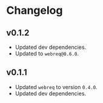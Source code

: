 # Changelog

## v0.1.2

* Updated dev dependencies.
* Updated to `webreq@0.6.0`.

## v0.1.1

* Updated `webreq` to version `0.4.0`.
* Updated dev dependencies.